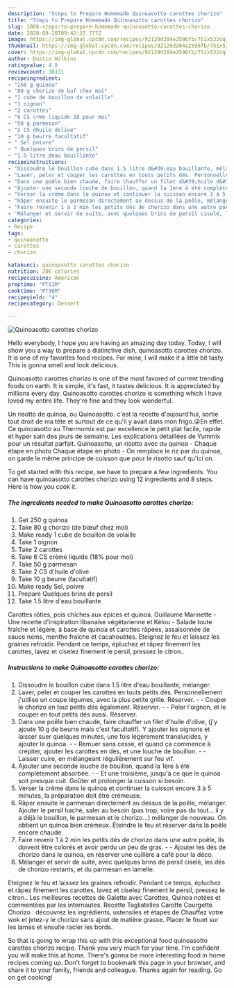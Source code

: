 ```yaml
---
description: "Steps to Prepare Homemade Quinoasotto carottes chorizo"
title: "Steps to Prepare Homemade Quinoasotto carottes chorizo"
slug: 1868-steps-to-prepare-homemade-quinoasotto-carottes-chorizo
date: 2020-09-20T09:42:37.777Z
image: https://img-global.cpcdn.com/recipes/92129d204e2596fb/751x532cq70/quinoasotto-carottes-chorizo-photo-principale-de-la-recette.jpg
thumbnail: https://img-global.cpcdn.com/recipes/92129d204e2596fb/751x532cq70/quinoasotto-carottes-chorizo-photo-principale-de-la-recette.jpg
cover: https://img-global.cpcdn.com/recipes/92129d204e2596fb/751x532cq70/quinoasotto-carottes-chorizo-photo-principale-de-la-recette.jpg
author: Dustin Wilkins
ratingvalue: 4.8
reviewcount: 38131
recipeingredient:
- "250 g quinoa"
- "80 g chorizo de buf chez moi"
- "1 cube de bouillon de volaille"
- "1 oignon"
- "2 carottes"
- "6 CS crme liquide 18 pour moi"
- "50 g parmesan"
- "2 CS dhuile dolive"
- "10 g beurre facultatif"
- " Sel poivre"
- " Quelques brins de persil"
- "1.5 litre deau bouillante"
recipeinstructions:
- "Dissoudre le bouillon cube dans 1.5 litre d&#39;eau bouillante, mélanger."
- "Laver, peler et couper les carottes en touts petits dés. Personnellement j&#39;utilise un coupe légumes, avec la plus petite grille. Réserver.  Couper le chorizo en tout petits dés également. Réserver.  Peler l&#39;oignon, et le couper en tout petits dés aussi. Réserver."
- "Dans une poêle bien chaude, faire chauffer un filet d&#39;huile d&#39;olive, (j&#39;y ajoute 10 g de beurre mais c&#39;est facultatif). Y ajouter les oignons et laisser suer quelques minutes, une fois légèrement translucides, y ajouter le quinoa.  Remuer sans cesse, et quand ça commence à crépiter, ajouter les carottes en dés, et une louche de bouillon.  Laisser cuire, en mélangeant régulièrement sur feu vif."
- "Ajouter une seconde louche de bouillon, quand la 1ère à été complètement absorbée.  Et une troisième, jusqu&#39;à ce que le quinoa soit presque cuit. Goûter et prolonger la cuisson si besoin."
- "Verser la crème dans le quinoa et continuer la cuisson encore 3 à 5 minutes, la préparation doit être crémeuse."
- "Râper ensuite le parmesan directement au dessus de la poêle, mélanger. Ajouter le persil haché, saler au besoin (pas trop, voire pas du tout... il y a déjà le bouillon, le parmesan et le chorizo...) mélanger de nouveau. On obtient un quinoa bien crémeux. Éteindre le feu et réserver dans la poêle encore chaude."
- "Faire revenir 1 à 2 min les petits dés de chorizo dans une autre poêle, ils doivent être colorés et avoir perdu un peu de gras.  Ajouter les dés de chorizo dans le quinoa, en réserver une cuillère a café pour la déco."
- "Mélanger et servir de suite, avec quelques brins de persil ciselé, les dés de chorizo restants, et du parmesan en lamelle."
categories:
- Recipe
tags:
- quinoasotto
- carottes
- chorizo

katakunci: quinoasotto carottes chorizo 
nutrition: 206 calories
recipecuisine: American
preptime: "PT11M"
cooktime: "PT36M"
recipeyield: "4"
recipecategory: Dessert

---
```



![Quinoasotto carottes chorizo](https://img-global.cpcdn.com/recipes/92129d204e2596fb/751x532cq70/quinoasotto-carottes-chorizo-photo-principale-de-la-recette.jpg)

Hello everybody, I hope you are having an amazing day today. Today, I will show you a way to prepare a distinctive dish, quinoasotto carottes chorizo. It is one of my favorites food recipes. For mine, I will make it a little bit tasty. This is gonna smell and look delicious.

Quinoasotto carottes chorizo is one of the most favored of current trending foods on earth. It is simple, it's fast, it tastes delicious. It is appreciated by millions every day. Quinoasotto carottes chorizo is something which I have loved my entire life. They're fine and they look wonderful.

Un risotto de quinoa, ou Quinoasotto. c&#39;est la recette d&#39;aujourd&#39;hui, sortie tout droit de ma tête et surtout de ce qu&#39;il y avait dans mon frigo.😜En effet. Ce quinoasotto au Thermomix est par excellence le petit plat facile, rapide et hyper sain des jours de semaine. Les explications détaillées de Yummix pour un résultat parfait. Quinoasotto, un risotto avec du quinoa - Chaque étape en photo Chaque étape en photo - On remplace le riz par du quinoa, on garde le même principe de cuisson que pour le risotto sauf qu&#39;ici on.


To get started with this recipe, we have to prepare a few ingredients. You can have quinoasotto carottes chorizo using 12 ingredients and 8 steps. Here is how you cook it.

<!--inarticleads1-->

##### The ingredients needed to make Quinoasotto carottes chorizo:

1. Get 250 g quinoa
1. Take 80 g chorizo (de bœuf chez moi)
1. Make ready 1 cube de bouillon de volaille
1. Take 1 oignon
1. Take 2 carottes
1. Take 6 CS crème liquide (18% pour moi)
1. Take 50 g parmesan
1. Take 2 CS d&#39;huile d&#39;olive
1. Take 10 g beurre (facultatif)
1. Make ready  Sel, poivre
1. Prepare  Quelques brins de persil
1. Take 1.5 litre d&#39;eau bouillante


Carottes rôties, pois chiches aux épices et quinoa. Guillaume Marinette - Une recette d&#39;inspiration libanaise végétarienne et Kélou - Salade toute fraîche et légère, à base de quinoa et carottes râpées, assaisonnée de sauce nems, menthe fraîche et cacahouètes. Eteignez le feu et laissez les graines refroidir. Pendant ce temps, épluchez et râpez finement les carottes, lavez et ciselez finement le persil, pressez le citron.. 

<!--inarticleads2-->

##### Instructions to make Quinoasotto carottes chorizo:

1. Dissoudre le bouillon cube dans 1.5 litre d&#39;eau bouillante, mélanger.
1. Laver, peler et couper les carottes en touts petits dés. Personnellement j&#39;utilise un coupe légumes, avec la plus petite grille. Réserver. -  - Couper le chorizo en tout petits dés également. Réserver. -  - Peler l&#39;oignon, et le couper en tout petits dés aussi. Réserver.
1. Dans une poêle bien chaude, faire chauffer un filet d&#39;huile d&#39;olive, (j&#39;y ajoute 10 g de beurre mais c&#39;est facultatif). Y ajouter les oignons et laisser suer quelques minutes, une fois légèrement translucides, y ajouter le quinoa. -  - Remuer sans cesse, et quand ça commence à crépiter, ajouter les carottes en dés, et une louche de bouillon. -  - Laisser cuire, en mélangeant régulièrement sur feu vif.
1. Ajouter une seconde louche de bouillon, quand la 1ère à été complètement absorbée. -  - Et une troisième, jusqu&#39;à ce que le quinoa soit presque cuit. Goûter et prolonger la cuisson si besoin.
1. Verser la crème dans le quinoa et continuer la cuisson encore 3 à 5 minutes, la préparation doit être crémeuse.
1. Râper ensuite le parmesan directement au dessus de la poêle, mélanger. Ajouter le persil haché, saler au besoin (pas trop, voire pas du tout... il y a déjà le bouillon, le parmesan et le chorizo...) mélanger de nouveau. On obtient un quinoa bien crémeux. Éteindre le feu et réserver dans la poêle encore chaude.
1. Faire revenir 1 à 2 min les petits dés de chorizo dans une autre poêle, ils doivent être colorés et avoir perdu un peu de gras. -  - Ajouter les dés de chorizo dans le quinoa, en réserver une cuillère a café pour la déco.
1. Mélanger et servir de suite, avec quelques brins de persil ciselé, les dés de chorizo restants, et du parmesan en lamelle.


Eteignez le feu et laissez les graines refroidir. Pendant ce temps, épluchez et râpez finement les carottes, lavez et ciselez finement le persil, pressez le citron.. Les meilleures recettes de Galette avec Carottes, Quinoa notées et commentées par les internautes. Recette Tagliatelles Carotte Courgette Chorizo : découvrez les ingrédients, ustensiles et étapes de Chauffez votre wok et jetez-y le chorizo sans ajout de matière grasse. Placer le fouet sur les lames et ensuite racler les bords. 

So that is going to wrap this up with this exceptional food quinoasotto carottes chorizo recipe. Thank you very much for your time. I'm confident you will make this at home. There's gonna be more interesting food in home recipes coming up. Don't forget to bookmark this page in your browser, and share it to your family, friends and colleague. Thanks again for reading. Go on get cooking!
